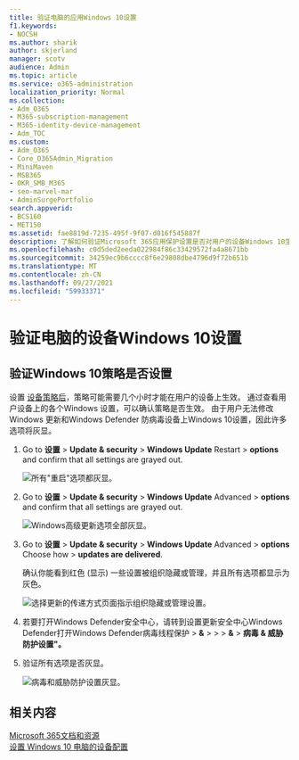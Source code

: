 ```yaml
---
title: 验证电脑的应用Windows 10设置
f1.keywords:
- NOCSH
ms.author: sharik
author: skjerland
manager: scotv
audience: Admin
ms.topic: article
ms.service: o365-administration
localization_priority: Normal
ms.collection:
- Adm_O365
- M365-subscription-management
- M365-identity-device-management
- Adm_TOC
ms.custom:
- Adm_O365
- Core_O365Admin_Migration
- MiniMaven
- MSB365
- OKR_SMB_M365
- seo-marvel-mar
- AdminSurgePortfolio
search.appverid:
- BCS160
- MET150
ms.assetid: fae8819d-7235-495f-9f07-d016f545887f
description: 了解如何验证Microsoft 365应用保护设置是否对用户的设备Windows 10生效。
ms.openlocfilehash: c0d5ded2eeda022984f86c33429572fa4a8671bb
ms.sourcegitcommit: 34259ec9b6cccc8f6e29808dbe4796d9f72b651b
ms.translationtype: MT
ms.contentlocale: zh-CN
ms.lasthandoff: 09/27/2021
ms.locfileid: "59933371"
---
```

# <a name="validate-device-protection-settings-for-windows-10-pcs"></a>验证电脑的设备Windows 10设置

## <a name="verify-that-windows-10-device-policies-are-set"></a>验证Windows 10策略是否设置

设置 [设备策略后](protection-settings-for-windows-10-pcs.md)，策略可能需要几个小时才能在用户的设备上生效。 通过查看用户设备上的各个Windows 设置，可以确认策略是否生效。 由于用户无法修改 Windows 更新和Windows Defender 防病毒设备上Windows 10设置，因此许多选项将灰显。
  
1. Go to **设置** \> **Update &amp; security** \> **Windows Update** Restart \> **options** and confirm that all settings are grayed out. 
    
    ![所有"重启"选项都灰显。](../../media/31308da9-18b0-47c5-bbf6-d5fa6747c376.png)
  
2. Go to **设置** \> **Update &amp; security** \> **Windows Update** Advanced \> **options** and confirm that all settings are grayed out. 
    
    ![Windows高级更新选项全部灰显。](../../media/049cf281-d503-4be9-898b-c0a3286c7fc2.png)
  
3. Go to **设置** \> **Update &amp; security** \> **Windows Update** Advanced \> **options** Choose how \> **updates are delivered**.
    
    确认你能看到红色 (显示) 一些设置被组织隐藏或管理，并且所有选项都显示为灰色。
    
    ![选择更新的传递方式页面指示组织隐藏或管理设置。](../../media/6b3e37c5-da41-4afd-9983-b4f406216b59.png)
  
4. 若要打开Windows Defender安全中心，请转到设置更新安全中心Windows Defender打开Windows Defender病毒线程保护 \> **&amp;** \>  \>  \> **&amp;** \> **病毒 &amp; 威胁防护设置"。** 
    
5. 验证所有选项是否灰显。 
    
    ![病毒和威胁防护设置灰显。](../../media/9ca68d40-a5d9-49d7-92a4-c581688b5926.png)
  
## <a name="related-content"></a>相关内容

[Microsoft 365文档和资源](./index.yml)\
[设置 Windows 10 电脑的设备配置](protection-settings-for-windows-10-pcs.md)
